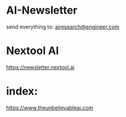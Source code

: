 # AI-Newsletter
send everything to: airesearch@engineer.com

# Nextool AI
https://newsletter.nextool.ai

# index:
https://www.theunbelievableai.com
